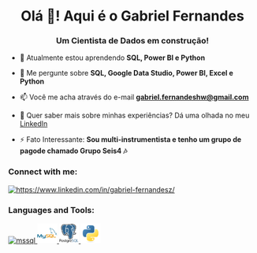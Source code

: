 <h1 align="center">Olá 👋! Aqui é o Gabriel Fernandes</h1>
<h3 align="center">Um Cientista de Dados em construção!</h3>

- 🌱 Atualmente estou aprendendo **SQL, Power BI e Python**

- 💬 Me pergunte sobre **SQL, Google Data Studio, Power BI, Excel e Python**

- 📫 Você me acha através do e-mail **gabriel.fernandeshw@gmail.com**

- 📄 Quer saber mais sobre minhas experiências? Dá uma olhada no meu [LinkedIn](https://www.linkedin.com/in/gabriel-fernandesz/)

- ⚡ Fato Interessante: **Sou multi-instrumentista e tenho um grupo de pagode chamado Grupo Seis4 :notes:**

<h3 align="left">Connect with me:</h3>
<p align="left">
<a href="https://linkedin.com/in/https://www.linkedin.com/in/gabriel-fernandesz/" target="blank"><img align="center" src="https://raw.githubusercontent.com/rahuldkjain/github-profile-readme-generator/master/src/images/icons/Social/linked-in-alt.svg" alt="https://www.linkedin.com/in/gabriel-fernandesz/" height="30" width="40" /></a>
</p>

<h3 align="left">Languages and Tools:</h3>
<p align="left"> <a href="https://www.microsoft.com/en-us/sql-server" target="_blank" rel="noreferrer"> <img src="https://www.svgrepo.com/show/303229/microsoft-sql-server-logo.svg" alt="mssql" width="40" height="40"/> </a> <a href="https://www.mysql.com/" target="_blank" rel="noreferrer"> <img src="https://raw.githubusercontent.com/devicons/devicon/master/icons/mysql/mysql-original-wordmark.svg" alt="mysql" width="40" height="40"/> </a> <a href="https://www.postgresql.org" target="_blank" rel="noreferrer"> <img src="https://raw.githubusercontent.com/devicons/devicon/master/icons/postgresql/postgresql-original-wordmark.svg" alt="postgresql" width="40" height="40"/> </a> <a href="https://www.python.org" target="_blank" rel="noreferrer"> <img src="https://raw.githubusercontent.com/devicons/devicon/master/icons/python/python-original.svg" alt="python" width="40" height="40"/> </a> </p>

<!---
- 👋 Hi, I’m @bielfernandes-data
- 👀 I’m interested in ...
- 🌱 I’m currently learning ...
- 💞️ I’m looking to collaborate on ...
- 📫 How to reach me ...
- 😄 Pronouns: ...
- ⚡ Fun fact: ...


bielfernandes-data/bielfernandes-data is a ✨ special ✨ repository because its `README.md` (this file) appears on your GitHub profile.
You can click the Preview link to take a look at your changes.
--->
